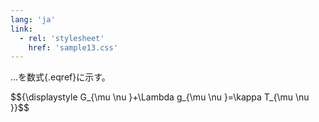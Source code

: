 ```yaml
---
lang: 'ja'
link:
  - rel: 'stylesheet'
    href: 'sample13.css'
---
```

…を数式[](#eq01){.eqref}に示す。

<div class="equation" id="eq01"><span data-math-typeset="true">$${\displaystyle G_{\mu \nu }+\Lambda g_{\mu \nu }=\kappa T_{\mu \nu }}$$</span></div>
